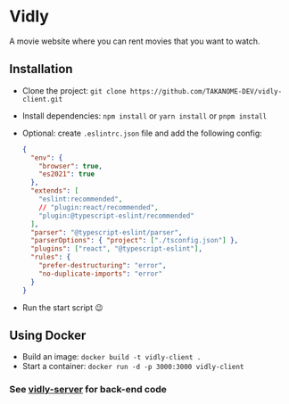 # Vidly

A movie website where you can rent movies that you want to watch.

## Installation

- Clone the project: `git clone https://github.com/TAKANOME-DEV/vidly-client.git`
- Install dependencies: `npm install` or `yarn install` or `pnpm install`
- Optional: create `.eslintrc.json` file and add the following config:

  ```json
  {
    "env": {
      "browser": true,
      "es2021": true
    },
    "extends": [
      "eslint:recommended",
      // "plugin:react/recommended",
      "plugin:@typescript-eslint/recommended"
    ],
    "parser": "@typescript-eslint/parser",
    "parserOptions": { "project": ["./tsconfig.json"] },
    "plugins": ["react", "@typescript-eslint"],
    "rules": {
      "prefer-destructuring": "error",
      "no-duplicate-imports": "error"
    }
  }
  ```

- Run the start script 😉

## Using Docker

- Build an image: `docker build -t vidly-client .`
- Start a container: `docker run -d -p 3000:3000 vidly-client`

### See [vidly-server](https://github.com/TAKANOME-DEV/vidly-client) for back-end code
